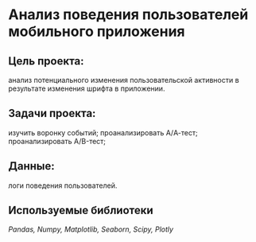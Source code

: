 # Анализ поведения пользователей мобильного приложения

## Цель проекта:
анализ потенциального изменения пользовательской активности в результате изменения шрифта в приложении.

## Задачи проекта: 
 изучить воронку событий; проанализировать A/А-тест; проанализировать A/B-тест;

## Данные: 
логи поведения пользователей.

## Используемые библиотеки
*Pandas, Numpy, Matplotlib, Seaborn, Scipy, Plotly*
